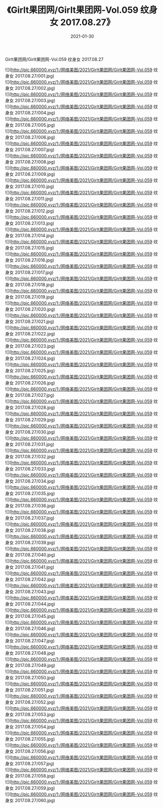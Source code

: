 ﻿---
layout: post
title:  《Girlt果团网/Girlt果团网-Vol.059 纹身女 2017.08.27》
date:   2021-01-30
img: http://pic.660000.xyz/1:/网络美图/2021/Girlt果团网/Girlt果团网-Vol.059 纹身女 2017.08.27/000.jpg
categories: [美女, 清纯, 唯美]
---

Girlt果团网/Girlt果团网-Vol.059 纹身女 2017.08.27

 ![](http://pic.660000.xyz/1:/网络美图/2021/Girlt果团网/Girlt果团网-Vol.059 纹身女 2017.08.27/001.jpg) <br>![](http://pic.660000.xyz/1:/网络美图/2021/Girlt果团网/Girlt果团网-Vol.059 纹身女 2017.08.27/002.jpg) <br>![](http://pic.660000.xyz/1:/网络美图/2021/Girlt果团网/Girlt果团网-Vol.059 纹身女 2017.08.27/003.jpg) <br>![](http://pic.660000.xyz/1:/网络美图/2021/Girlt果团网/Girlt果团网-Vol.059 纹身女 2017.08.27/004.jpg) <br>![](http://pic.660000.xyz/1:/网络美图/2021/Girlt果团网/Girlt果团网-Vol.059 纹身女 2017.08.27/005.jpg) <br>![](http://pic.660000.xyz/1:/网络美图/2021/Girlt果团网/Girlt果团网-Vol.059 纹身女 2017.08.27/006.jpg) <br>![](http://pic.660000.xyz/1:/网络美图/2021/Girlt果团网/Girlt果团网-Vol.059 纹身女 2017.08.27/007.jpg) <br>![](http://pic.660000.xyz/1:/网络美图/2021/Girlt果团网/Girlt果团网-Vol.059 纹身女 2017.08.27/008.jpg) <br>![](http://pic.660000.xyz/1:/网络美图/2021/Girlt果团网/Girlt果团网-Vol.059 纹身女 2017.08.27/009.jpg) <br>![](http://pic.660000.xyz/1:/网络美图/2021/Girlt果团网/Girlt果团网-Vol.059 纹身女 2017.08.27/010.jpg) <br>![](http://pic.660000.xyz/1:/网络美图/2021/Girlt果团网/Girlt果团网-Vol.059 纹身女 2017.08.27/011.jpg) <br>![](http://pic.660000.xyz/1:/网络美图/2021/Girlt果团网/Girlt果团网-Vol.059 纹身女 2017.08.27/012.jpg) <br>![](http://pic.660000.xyz/1:/网络美图/2021/Girlt果团网/Girlt果团网-Vol.059 纹身女 2017.08.27/013.jpg) <br>![](http://pic.660000.xyz/1:/网络美图/2021/Girlt果团网/Girlt果团网-Vol.059 纹身女 2017.08.27/014.jpg) <br>![](http://pic.660000.xyz/1:/网络美图/2021/Girlt果团网/Girlt果团网-Vol.059 纹身女 2017.08.27/015.jpg) <br>![](http://pic.660000.xyz/1:/网络美图/2021/Girlt果团网/Girlt果团网-Vol.059 纹身女 2017.08.27/016.jpg) <br>![](http://pic.660000.xyz/1:/网络美图/2021/Girlt果团网/Girlt果团网-Vol.059 纹身女 2017.08.27/017.jpg) <br>![](http://pic.660000.xyz/1:/网络美图/2021/Girlt果团网/Girlt果团网-Vol.059 纹身女 2017.08.27/018.jpg) <br>![](http://pic.660000.xyz/1:/网络美图/2021/Girlt果团网/Girlt果团网-Vol.059 纹身女 2017.08.27/019.jpg) <br>![](http://pic.660000.xyz/1:/网络美图/2021/Girlt果团网/Girlt果团网-Vol.059 纹身女 2017.08.27/020.jpg) <br>![](http://pic.660000.xyz/1:/网络美图/2021/Girlt果团网/Girlt果团网-Vol.059 纹身女 2017.08.27/021.jpg) <br>![](http://pic.660000.xyz/1:/网络美图/2021/Girlt果团网/Girlt果团网-Vol.059 纹身女 2017.08.27/022.jpg) <br>![](http://pic.660000.xyz/1:/网络美图/2021/Girlt果团网/Girlt果团网-Vol.059 纹身女 2017.08.27/023.jpg) <br>![](http://pic.660000.xyz/1:/网络美图/2021/Girlt果团网/Girlt果团网-Vol.059 纹身女 2017.08.27/024.jpg) <br>![](http://pic.660000.xyz/1:/网络美图/2021/Girlt果团网/Girlt果团网-Vol.059 纹身女 2017.08.27/025.jpg) <br>![](http://pic.660000.xyz/1:/网络美图/2021/Girlt果团网/Girlt果团网-Vol.059 纹身女 2017.08.27/026.jpg) <br>![](http://pic.660000.xyz/1:/网络美图/2021/Girlt果团网/Girlt果团网-Vol.059 纹身女 2017.08.27/027.jpg) <br>![](http://pic.660000.xyz/1:/网络美图/2021/Girlt果团网/Girlt果团网-Vol.059 纹身女 2017.08.27/028.jpg) <br>![](http://pic.660000.xyz/1:/网络美图/2021/Girlt果团网/Girlt果团网-Vol.059 纹身女 2017.08.27/029.jpg) <br>![](http://pic.660000.xyz/1:/网络美图/2021/Girlt果团网/Girlt果团网-Vol.059 纹身女 2017.08.27/030.jpg) <br>![](http://pic.660000.xyz/1:/网络美图/2021/Girlt果团网/Girlt果团网-Vol.059 纹身女 2017.08.27/031.jpg) <br>![](http://pic.660000.xyz/1:/网络美图/2021/Girlt果团网/Girlt果团网-Vol.059 纹身女 2017.08.27/032.jpg) <br>![](http://pic.660000.xyz/1:/网络美图/2021/Girlt果团网/Girlt果团网-Vol.059 纹身女 2017.08.27/033.jpg) <br>![](http://pic.660000.xyz/1:/网络美图/2021/Girlt果团网/Girlt果团网-Vol.059 纹身女 2017.08.27/034.jpg) <br>![](http://pic.660000.xyz/1:/网络美图/2021/Girlt果团网/Girlt果团网-Vol.059 纹身女 2017.08.27/035.jpg) <br>![](http://pic.660000.xyz/1:/网络美图/2021/Girlt果团网/Girlt果团网-Vol.059 纹身女 2017.08.27/036.jpg) <br>![](http://pic.660000.xyz/1:/网络美图/2021/Girlt果团网/Girlt果团网-Vol.059 纹身女 2017.08.27/037.jpg) <br>![](http://pic.660000.xyz/1:/网络美图/2021/Girlt果团网/Girlt果团网-Vol.059 纹身女 2017.08.27/038.jpg) <br>![](http://pic.660000.xyz/1:/网络美图/2021/Girlt果团网/Girlt果团网-Vol.059 纹身女 2017.08.27/039.jpg) <br>![](http://pic.660000.xyz/1:/网络美图/2021/Girlt果团网/Girlt果团网-Vol.059 纹身女 2017.08.27/040.jpg) <br>![](http://pic.660000.xyz/1:/网络美图/2021/Girlt果团网/Girlt果团网-Vol.059 纹身女 2017.08.27/041.jpg) <br>![](http://pic.660000.xyz/1:/网络美图/2021/Girlt果团网/Girlt果团网-Vol.059 纹身女 2017.08.27/042.jpg) <br>![](http://pic.660000.xyz/1:/网络美图/2021/Girlt果团网/Girlt果团网-Vol.059 纹身女 2017.08.27/043.jpg) <br>![](http://pic.660000.xyz/1:/网络美图/2021/Girlt果团网/Girlt果团网-Vol.059 纹身女 2017.08.27/044.jpg) <br>![](http://pic.660000.xyz/1:/网络美图/2021/Girlt果团网/Girlt果团网-Vol.059 纹身女 2017.08.27/045.jpg) <br>![](http://pic.660000.xyz/1:/网络美图/2021/Girlt果团网/Girlt果团网-Vol.059 纹身女 2017.08.27/046.jpg) <br>![](http://pic.660000.xyz/1:/网络美图/2021/Girlt果团网/Girlt果团网-Vol.059 纹身女 2017.08.27/047.jpg) <br>![](http://pic.660000.xyz/1:/网络美图/2021/Girlt果团网/Girlt果团网-Vol.059 纹身女 2017.08.27/048.jpg) <br>![](http://pic.660000.xyz/1:/网络美图/2021/Girlt果团网/Girlt果团网-Vol.059 纹身女 2017.08.27/049.jpg) <br>![](http://pic.660000.xyz/1:/网络美图/2021/Girlt果团网/Girlt果团网-Vol.059 纹身女 2017.08.27/050.jpg) <br>![](http://pic.660000.xyz/1:/网络美图/2021/Girlt果团网/Girlt果团网-Vol.059 纹身女 2017.08.27/051.jpg) <br>![](http://pic.660000.xyz/1:/网络美图/2021/Girlt果团网/Girlt果团网-Vol.059 纹身女 2017.08.27/052.jpg) <br>![](http://pic.660000.xyz/1:/网络美图/2021/Girlt果团网/Girlt果团网-Vol.059 纹身女 2017.08.27/053.jpg) <br>![](http://pic.660000.xyz/1:/网络美图/2021/Girlt果团网/Girlt果团网-Vol.059 纹身女 2017.08.27/054.jpg) <br>![](http://pic.660000.xyz/1:/网络美图/2021/Girlt果团网/Girlt果团网-Vol.059 纹身女 2017.08.27/055.jpg) <br>![](http://pic.660000.xyz/1:/网络美图/2021/Girlt果团网/Girlt果团网-Vol.059 纹身女 2017.08.27/056.jpg) <br>![](http://pic.660000.xyz/1:/网络美图/2021/Girlt果团网/Girlt果团网-Vol.059 纹身女 2017.08.27/057.jpg) <br>![](http://pic.660000.xyz/1:/网络美图/2021/Girlt果团网/Girlt果团网-Vol.059 纹身女 2017.08.27/058.jpg) <br>![](http://pic.660000.xyz/1:/网络美图/2021/Girlt果团网/Girlt果团网-Vol.059 纹身女 2017.08.27/059.jpg) <br>![](http://pic.660000.xyz/1:/网络美图/2021/Girlt果团网/Girlt果团网-Vol.059 纹身女 2017.08.27/060.jpg) <br>